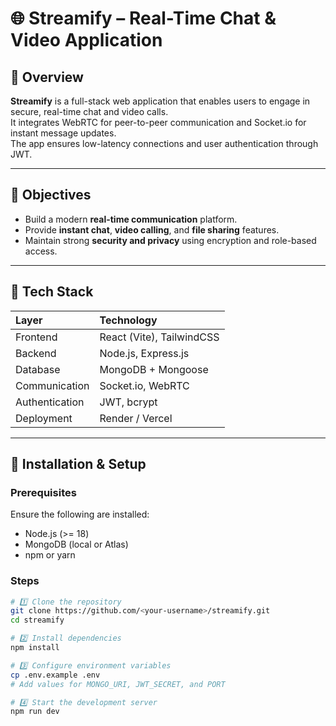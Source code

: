 # 🌐 Streamify – Real-Time Chat & Video Application

## 📘 Overview
**Streamify** is a full-stack web application that enables users to engage in secure, real-time chat and video calls.  
It integrates WebRTC for peer-to-peer communication and Socket.io for instant message updates.  
The app ensures low-latency connections and user authentication through JWT.

---

## 🎯 Objectives
- Build a modern **real-time communication** platform.
- Provide **instant chat**, **video calling**, and **file sharing** features.
- Maintain strong **security and privacy** using encryption and role-based access.

---

## 🧩 Tech Stack
| Layer | Technology |
|:------|:------------|
| Frontend | React (Vite), TailwindCSS |
| Backend | Node.js, Express.js |
| Database | MongoDB + Mongoose |
| Communication | Socket.io, WebRTC |
| Authentication | JWT, bcrypt |
| Deployment | Render / Vercel |

---

## 🚀 Installation & Setup

### Prerequisites
Ensure the following are installed:
- Node.js (>= 18)
- MongoDB (local or Atlas)
- npm or yarn

### Steps
```bash
# 1️⃣ Clone the repository
git clone https://github.com/<your-username>/streamify.git
cd streamify

# 2️⃣ Install dependencies
npm install

# 3️⃣ Configure environment variables
cp .env.example .env
# Add values for MONGO_URI, JWT_SECRET, and PORT

# 4️⃣ Start the development server
npm run dev
